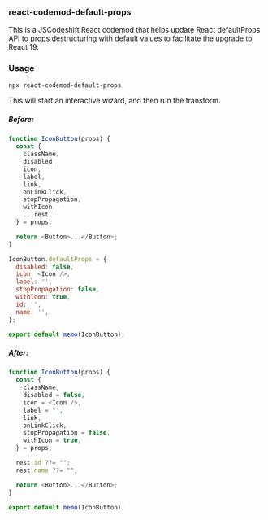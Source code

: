 ### react-codemod-default-props

This is a JSCodeshift React codemod that helps update React defaultProps API to props destructuring with default values to facilitate the upgrade to React 19.


### Usage

```sh
npx react-codemod-default-props
```

This will start an interactive wizard, and then run the transform.


##### Before:
```javascript
function IconButton(props) {
  const {
    className,
    disabled,
    icon,
    label,
    link,
    onLinkClick,
    stopPropagation,
    withIcon,
    ...rest,
  } = props;

  return <Button>...</Button>;
}

IconButton.defaultProps = {
  disabled: false,
  icon: <Icon />,
  label: '',
  stopPropagation: false,
  withIcon: true,
  id: '',
  name: '',
};

export default memo(IconButton);
```

##### After:
```javascript
function IconButton(props) {
  const {
    className,
    disabled = false,
    icon = <Icon />,
    label = "",
    link,
    onLinkClick,
    stopPropagation = false,
    withIcon = true,
  } = props;

  rest.id ??= "";
  rest.name ??= "";

  return <Button>...</Button>;
}

export default memo(IconButton);
```
